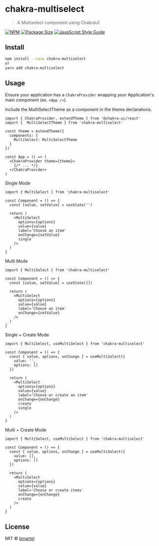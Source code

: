 # chakra-multiselect

> A Multiselect component using ChakraUI

[![NPM](https://img.shields.io/npm/v/chakra-multiselect.svg)](https://www.npmjs.com/package/chakra-multiselect)
[![Package Size](https://badgen.net/bundlephobia/min/chakra-multiselect)](https://badgen.net/bundlephobia/min/chakra-multiselect)
[![JavaScript Style Guide](https://img.shields.io/badge/code_style-prettier-hotpink.svg)](https://prettier.io)

## Install

```bash
npm install --save chakra-multiselect
or
yarn add chakra-multiselect
```

## Usage

Ensure your application has a `ChakraProvider` wrapping your Application's main component (ex. `<App />`).

Include the MultiSelectTheme as a component in the theme declarations.

``` tsx
import { ChakraProvider, extendTheme } from '@chakra-ui/react'
import {  MultiSelectTheme } from 'chakra-multiselect'

const theme = extendTheme({
  components: {
    MultiSelect: MultiSelectTheme
  }
})

const App = () => (
  <ChakraProvider theme={theme}>
    {/* ... */}
  </ChakraProvider>
)
```

Single Mode

```tsx
import { MultiSelect } from 'chakra-multiselect'

const Component = () => {
  const [value, setValue] = useState('')

  return (
    <MultiSelect
      options={options}
      value={value}
      label='Choose an item'
      onChange={setValue}
      single
    />
  )
}
```

Multi Mode

```tsx
import { MultiSelect } from 'chakra-multiselect'

const Component = () => {
  const [value, setValue] = useState([])

  return (
    <MultiSelect
      options={options}
      value={value}
      label='Choose an item'
      onChange={setValue}
    />
  )
}
```

Single + Create Mode

```tsx
import { MultiSelect, useMultiSelect } from 'chakra-multiselect'

const Component = () => {
  const { value, options, onChange } = useMultiSelect({
    value: '',
    options: []
  })

  return (
    <MultiSelect
      options={options}
      value={value}
      label='Choose or create an item'
      onChange={onChange}
      create
      single
    />
  )
}
```

Multi + Create Mode

```tsx
import { MultiSelect, useMultiSelect } from 'chakra-multiselect'

const Component = () => {
  const { value, options, onChange } = useMultiSelect({
    value: [],
    options: []
  })

  return (
    <MultiSelect
      options={options}
      value={value}
      label='Choose or create items'
      onChange={onChange}
      create
    />
  )
}
```


## License

MIT © [bmartel](https://github.com/bmartel)
